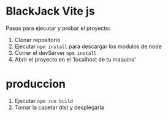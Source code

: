 # BlackJack Vite js

Pasos para ejecutar y probar el proyecto:

1. Clonar repositorio
2. Ejecutar ```npm install``` para descargar los modulos de node
3. Correr el devServer ```npm install```
4. Abrir el proyecto en el 'localhost de tu maquina'

# produccion 

1. Ejecutar ```npm run build```
2. Tomar la capetar dist y desplegarla 
